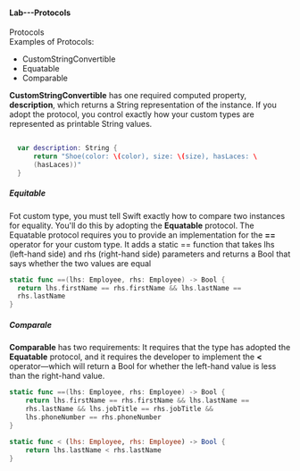 #### Lab---Protocols
Protocols<br>
Examples of Protocols:
- CustomStringConvertible
- Equatable
- Comparable

**CustomStringConvertible** has one required computed property, **description**, which returns a String representation of the instance. If you adopt the protocol, you control exactly how your custom types are represented as printable String values.
<br>
```swift

  var description: String {
      return "Shoe(color: \(color), size: \(size), hasLaces: \
      (hasLaces))"
  }
  ```
  
##### Equitable
Fot custom type, you must tell Swift exactly how to compare two instances for equality. You'll do this by adopting the **Equatable** protocol.
The Equatable protocol requires you to provide an implementation for the **==** operator for your custom type. It adds a static == function that takes lhs (left-hand side) and rhs (right-hand side) parameters and returns a Bool that says whether the two values are equal
```swift
static func ==(lhs: Employee, rhs: Employee) -> Bool {
  return lhs.firstName == rhs.firstName && lhs.lastName ==
  rhs.lastName
}
```


  
##### Comparale<br>
**Comparable** has two requirements: It requires that the type has adopted the **Equatable** protocol, and it requires the developer to implement the **<** operator—which will return a Bool for whether the left-hand value is less than the right-hand value.

```swift
static func ==(lhs: Employee, rhs: Employee) -> Bool {
    return lhs.firstName == rhs.firstName && lhs.lastName ==
    rhs.lastName && lhs.jobTitle == rhs.jobTitle && 
    lhs.phoneNumber == rhs.phoneNumber
}
 
static func < (lhs: Employee, rhs: Employee) -> Bool {
    return lhs.lastName < rhs.lastName
}
```





